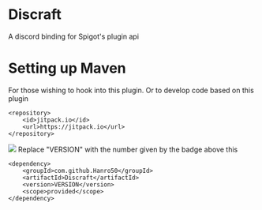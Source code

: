 

# Discraft
A discord binding for Spigot's plugin api

# Setting up Maven 
For those wishing to hook into this plugin. Or to develop code based on this plugin
```
<repository>
	<id>jitpack.io</id>
	<url>https://jitpack.io</url>
</repository>
```
[![](https://jitpack.io/v/Hanro50/Discraft.svg)](https://jitpack.io/#Hanro50/Discraft)
Replace "VERSION" with the number given by the badge above this
```
<dependency>
	<groupId>com.github.Hanro50</groupId>
	<artifactId>Discraft</artifactId>
	<version>VERSION</version>
	<scope>provided</scope>
</dependency>
```
